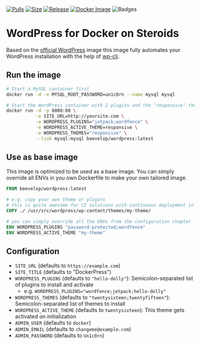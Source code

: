 [![Pulls](https://img.shields.io/docker/pulls/buluma/wordpress-launch?style=for-the-badge)](https://hub.docker.com/r/buluma/wordpress-launch)
[![Size](https://img.shields.io/docker/image-size/buluma/wordpress-launch/main?style=for-the-badge)](https://hub.docker.com/r/buluma/wordpress-launch)
[![Release](https://img.shields.io/github/release/buluma/docker-wordpress-launch.svg?style=for-the-badge)](https://github.com/buluma/docker-wordpress-launch/releases)
[![Docker Image](https://github.com/buluma/docker-wordpress-launch/actions/workflows/docker.yml/badge.svg?style=for-the-badge)](https://github.com/buluma/docker-wordpress-launch/actions/workflows/docker.yml)
![Badges](https://img.shields.io/badge/badges-7-brightgreen.svg?style=for-the-badge)

# WordPress for Docker on Steroids

Based on the [official WordPress](https://hub.docker.com/_/wordpress/) image this image fully automates your WordPress installation with the help of [wp-cli](http://wp-cli.org/).

## Run the image
```bash
# Start a MySQL container first
docker run -d -e MYSQL_ROOT_PASSWORD=un1c0rn --name mysql mysql

# Start the WordPress container with 2 plugins and the 'responsive' theme
docker run -d -p 8080:80 \
           -e SITE_URL=http://yoursite.com \
           -e WORDPRESS_PLUGINS="jetpack;wordfence" \
           -e WORDPRESS_ACTIVE_THEME=responsive \
           -e WORDPRESS_THEMES="responsive" \
           --link mysql:mysql beevelop/wordpress:latest
```

## Use as base image
This image is optimized to be used as a base image. You can simply override all ENVs in you own Dockerfile to make your own tailored image.
```Dockerfile
FROM beevelop/wordpress:latest

# e.g. copy your own theme or plugins
# this is quite awesome for CI solutions with continuous deployment in mind
COPY ./ /usr/src/wordpress/wp-content/themes/my-theme/

# you can simply override all the ENVs from the configuration chapter
ENV WORDPRESS_PLUGINS "password-protected;wordfence"
ENV WORDPRESS_ACTIVE_THEME "my-theme"
```

## Configuration
- `SITE_URL` (defaults to `https://example.com`)
- `SITE_TITLE` (defaults to "DockerPress")
- `WORDPRESS_PLUGINS` (defaults to `"hello-dolly"`): Semicolon-separated list of plugins to install and activate
  + e.g. `WORDPRESS_PLUGINS="wordfence;jetpack;hello-dolly"`
- `WORDPRESS_THEMES` (defaults to `"twentysixteen;twentyfifteen"`): Semicolon-separated list of themes to install
- `WORDPRESS_ACTIVE_THEME` (defaults to `twentysixteen`): This theme gets activated on initialization
- `ADMIN_USER` (defaults to `docker`)
- `ADMIN_EMAIL` (defaults to `changeme@example.com`)
- `ADMIN_PASSWORD` (defaults to `Un1c0rn`)

